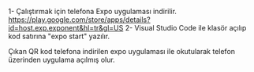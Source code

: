 1- Çalıştırmak için telefona Expo uygulaması indirilir.
  https://play.google.com/store/apps/details?id=host.exp.exponent&hl=tr&gl=US
2- Visual Studio Code ile klasör açılıp kod satırına "expo start" yazılır.

Çıkan QR kod telefona indirilen expo uygulaması ile okutularak telefon üzerinden uygulama açılmış olur.
